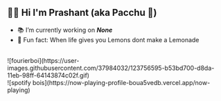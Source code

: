 ## 👨‍🔬 Hi I'm Prashant (aka Pacchu 🎍)

- 📚 I’m currently working on ***None***
- 🍫 Fun fact: When life gives you Lemons dont make a Lemonade
<br>
![fourierboi](https://user-images.githubusercontent.com/37984032/123756595-b53bd700-d8da-11eb-98ff-64143874c02f.gif)
<br>
![spotify bois](https://now-playing-profile-boua5vedb.vercel.app/now-playing)
